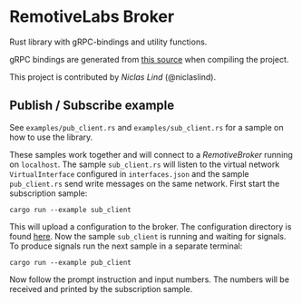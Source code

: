 # RemotiveLabs Broker
Rust library with gRPC-bindings and utility functions.

gRPC bindings are generated from [this source](../../proto/) when compiling the project.

This project is contributed by _Niclas Lind_ (@niclaslind).

## Publish / Subscribe example
See `examples/pub_client.rs` and `examples/sub_client.rs` for a sample on how to use the library.

These samples work together and will connect to a _RemotiveBroker_ running on `localhost`. The sample `sub_client.rs` will listen to the virtual network `VirtualInterface` configured in `interfaces.json` and the sample `pub_client.rs` send write messages on the same network. First start the subscription sample:

    cargo run --example sub_client

This will upload a configuration to the broker. The configuration directory is found [here](examples/configuration/).
Now the sample `sub_client` is running and waiting for signals. To produce signals run the next sample in a separate terminal:

    cargo run --example pub_client

Now follow the prompt instruction and input numbers. The numbers will be received and printed by the subscription sample.
